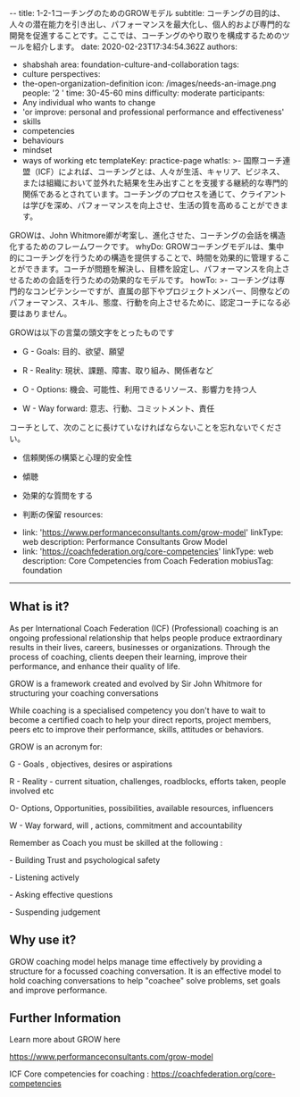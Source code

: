 --
title: 1-2-1コーチングのためのGROWモデル
subtitle: コーチングの目的は、人々の潜在能力を引き出し、パフォーマンスを最大化し、個人的および専門的な開発を促進することです。ここでは、コーチングのやり取りを構成するためのツールを紹介します。
date: 2020-02-23T17:34:54.362Z
authors:
  - shabshah
area: foundation-culture-and-collaboration
tags:
  - culture
perspectives:
  - the-open-organization-definition
icon: /images/needs-an-image.png
people: '2 '
time: 30-45-60 mins
difficulty: moderate
participants:
  - Any individual who wants to change
  - 'or improve: personal and professional performance and effectiveness'
  - skills
  - competencies
  - behaviours
  - mindset
  - ways of working etc
templateKey: practice-page
whatIs: >-
  国際コーチ連盟（ICF）によれば、コーチングとは、人々が生活、キャリア、ビジネス、または組織において並外れた結果を生み出すことを支援する継続的な専門的関係であるとされています。コーチングのプロセスを通じて、クライアントは学びを深め、パフォーマンスを向上させ、生活の質を高めることができます。

  GROWは、John Whitmore卿が考案し、進化させた、コーチングの会話を構造化するためのフレームワークです。
whyDo: GROWコーチングモデルは、集中的にコーチングを行うための構造を提供することで、時間を効果的に管理することができます。コーチが問題を解決し、目標を設定し、パフォーマンスを向上させるための会話を行うための効果的なモデルです。
howTo: >-
  コーチングは専門的なコンピテンシーですが、直属の部下やプロジェクトメンバー、同僚などのパフォーマンス、スキル、態度、行動を向上させるために、認定コーチになる必要はありません。


  GROWは以下の言葉の頭文字をとったものです

  * G - Goals: 目的、欲望、願望

  * R - Reality: 現状、課題、障害、取り組み、関係者など

  * O - Options: 機会、可能性、利用できるリソース、影響力を持つ人

  * W - Way forward: 意志、行動、コミットメント、責任


  コーチとして、次のことに長けていなければならないことを忘れないでください。


  * 信頼関係の構築と心理的安全性

  * 傾聴

  * 効果的な質問をする

  * 判断の保留
resources:
  - link: 'https://www.performanceconsultants.com/grow-model'
    linkType: web
    description: Performance Consultants Grow Model
  - link: 'https://coachfederation.org/core-competencies'
    linkType: web
    description: Core Competencies from Coach Federation
mobiusTag: foundation
---
## What is it?

As per International Coach Federation (ICF)  (Professional) coaching is an ongoing professional relationship that helps people produce extraordinary results in their lives, careers, businesses or organizations. Through the process of coaching, clients deepen their learning, improve their performance, and enhance their quality of life.

GROW is a framework created and evolved by Sir John Whitmore for structuring your coaching conversations

While coaching is a specialised competency you don't have to wait to become a certified coach to help your direct reports, project members, peers etc to improve their performance, skills, attitudes or behaviors.

GROW is an acronym for:

G - Goals , objectives, desires or aspirations

R - Reality - current situation, challenges, roadblocks, efforts taken, people involved etc

O- Options, Opportunities, possibilities, available resources, influencers

W - Way forward, will , actions, commitment and accountability

Remember as Coach you must be skilled at the following :

\- Building Trust and psychological safety

\- Listening actively

\- Asking effective questions

\- Suspending judgement

## Why use it?

GROW coaching model helps manage time effectively by providing a structure for a focussed coaching conversation. It is an effective model to hold coaching conversations to help "coachee" solve  problems, set goals and  improve performance.



## Further Information

Learn more about GROW here

<https://www.performanceconsultants.com/grow-model>

ICF Core competencies for coaching : <https://coachfederation.org/core-competencies>
